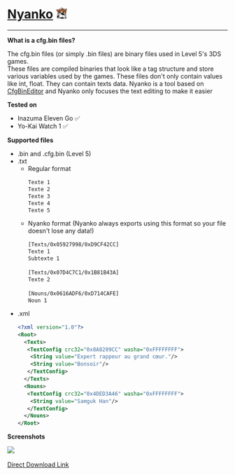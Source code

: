# [Nyanko](https://github.com/Tiniifan/Nyanko/releases/latest) <img src="https://github.com/Tiniifan/Nyanko/blob/main/Nyanko/Icon/Icon.png" alt="Logo" width="5%">

__________________________________________________________________________

**What is a cfg.bin files?**

The cfg.bin files (or simply .bin files) are binary files used in Level 5's 3DS games.  
These files are compiled binaries that look like a tag structure and store various variables used by the games.
These files don't only contain values like int, float. They can contain texts data. 
Nyanko is a tool based on [CfgBinEditor](https://github.com/Tiniifan/CfgBinEditor) and Nyanko only focuses the text editing to make it easier

**Tested on**
- Inazuma Eleven Go ✅
- Yo-Kai Watch 1 ✅

**Supported files**
- .bin and .cfg.bin (Level 5)
- .txt  
  - Regular format
    ```
    Texte 1
    Texte 2
    Texte 3
    Texte 4
    Texte 5
    ```
  - Nyanko format (Nyanko always exports using this format so your file doesn't lose any data!)
    ```
    [Texts/0x05927998/0xD9CF42CC] 
    Texte 1
    Subtexte 1
    
    [Texts/0x07D4C7C1/0x1B81B43A] 
    Texte 2
    
    [Nouns/0x0616ADF6/0xD714CAFE] 
    Noun 1
    ```
- .xml
  ```xml
  <?xml version="1.0"?>
  <Root>
  	<Texts>
  	 <TextConfig crc32="0x8A8209CC" washa="0xFFFFFFFF">
  	  <String value="Expert rappeur au grand cœur."/>
  	  <String value="Bonsoir"/>
  	 </TextConfig>
  	</Texts>
  	<Nouns>
  	 <TextConfig crc32="0x4DED3A46" washa="0xFFFFFFFF">
  	  <String value="Samguk Han"/>
  	 </TextConfig>
  	</Nouns>
  </Root>
  ```

**Screenshots**

![](https://i.imgur.com/y7RoWB6.png)

[Direct Download Link](https://github.com/Tiniifan/Nyanko/releases/latest/download/Nyanko.exe)
